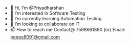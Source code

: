 - 👋 Hi, I’m @Priyadharshan
- 👀 I’m interested in Software Testing
- 🌱 I’m currently learning Automation Testing
- 💞️ I’m looking to collaborate on IT
- 📫 How to reach me Contact@ 7598661880 (or) Email: peeps8091@gmail.com

<!---
Priyadharshan5/Priyadharshan5 is a ✨ special ✨ repository because its `README.md` (this file) appears on your GitHub profile.
You can click the Preview link to take a look at your changes.
--->
